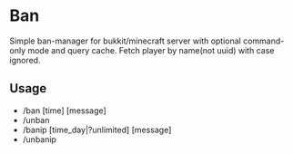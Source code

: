 # Ban
Simple ban-manager for bukkit/minecraft server with optional command-only mode and query cache. Fetch player by name(not uuid) with case ignored.

## Usage
* /ban <who> [time] [message]
* /unban <who>
* /banip <who> [time_day|?unlimited] [message]
* /unbanip <ip>
